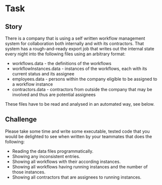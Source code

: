 # Task

## Story
There is a company that is using a self written workflow management system for collaboration both
internally and with its contractors. That system has a rough-and-ready export job that writes out the
internal state every night into the following files using an arbitrary format:

- workflows.data - the definitions of the workflows
- workflowInstances.data - instances of the workflows, each with its current status and its assignee
- employees.data - persons within the company eligible to be assigned to a workflow instance
- contractors.data - contractors from outside the company that may be involved and thus are
potential assignees

These files have to be read and analysed in an automated way, see below.

## Challenge
Please take some time and write some executable, tested code that you would
be delighted to see when written by your teammates that does the following:

- Reading the data files programmatically.
- Showing any inconsistent entries.
- Showing all workflows with their according instances.
- Showing all workflows having running instances and the number of those instances.
- Showing all contractors that are assignees to running instances.